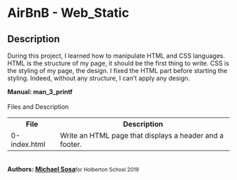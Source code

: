 <h1>AirBnB - Web_Static</h1>
<h2>Description</h2>
<p>During this project, I learned how to manipulate HTML and CSS languages. HTML is the structure of my page, it should be the first thing to write. CSS is the styling of my page, the design. I fixed the HTML part before starting the styling. Indeed, without any structure, I can’t apply any design.</p>
<strong>Manual: man_3_printf</strong>
<br><br>
<caption>Files and Description</caption>
<table style="width:100%">
	<tr>
		<th>File</th>
		<th>Description</th>
	</tr>
	<tr>
		<td>0-index.html</td>
		<td>Write an HTML page that displays a header and a footer.</td>
	</tr>

</table>
<br>
<strong>Authors: <a href="https://twitter.com/micael_sosa" target="_blank">Michael Sosa</a></strong><small>for Holberton School 2019</small>
